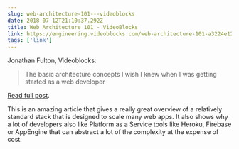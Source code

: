 ```yaml
---
slug: web-architecture-101---videoblocks
date: 2018-07-12T21:10:37.292Z
title: Web Architecture 101 - VideoBlocks
link: https://engineering.videoblocks.com/web-architecture-101-a3224e126947
tags: ['link']
---
```

Jonathan Fulton, Videoblocks:

> The basic architecture concepts I wish I knew when I was getting started as a web developer
> 

[Read full post](https://engineering.videoblocks.com/web-architecture-101-a3224e126947).

This is an amazing article that gives a really great overview of a relatively standard stack that is designed to scale many web apps. It also shows why a lot of developers also like Platform as a Service tools like Heroku, Firebase or AppEngine that can abstract a lot of the complexity at the expense of cost.
